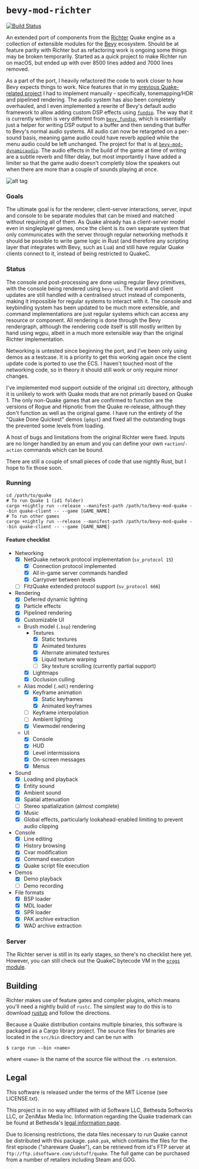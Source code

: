 # `bevy-mod-richter`

[![Build Status](https://travis-ci.org/cormac-obrien/richter.svg?branch=devel)](https://travis-ci.org/cormac-obrien/richter)

An extended port of components from the [Richter](https://github.com/cormac-obrien/richter) Quake engine as a collection
of extensible modules for the [Bevy](https://bevyengine.org/) ecosystem. Should be at feature parity with Richter but as
refactoring work is ongoing some things may be broken temporarily. Started as a quick project to make Richter run on
macOS, but ended up with over 8500 lines added and 7000 lines removed.

As a part of the port, I heavily refactored the code to work closer to how Bevy expects things to work. Nice features that
in my [previous Quake-related project](https://github.com/eira-fransham/goeld) I had to implement manually - specifically,
tonemapping/HDR and pipelined rendering. The audio system has also been completely overhauled, and I even implemented a rewrite
of Bevy's default audio framework to allow adding custom DSP effects using [`fundsp`](https://github.com/SamiPerttu/fundsp).
The way that it is currently written is very different from [`bevy_fundsp`](https://github.com/harudagondi/bevy_fundsp),
which is essentially just a helper for writing DSP output to a buffer and then sending that buffer to Bevy's normal audio
systems. All audio can now be retargeted on a per-sound basis, meaning game audio could have reverb applied while the menu
audio could be left unchanged. The project for that is at [`bevy-mod-dynamicaudio`](https://github.com/eira-fransham/bevy-mod-dynamicaudio).
The audio effects in the build of the game at time of writing are a subtle reverb and filter delay, but most importantly I
have added a limiter so that the game audio doesn't completly blow the speakers out when there are more than a couple of
sounds playing at once.

![alt tag](content/bevy-mod-richter.gif)

### Goals

The ultimate goal is for the renderer, client-server interactions, server, input and console to be separate modules that can
be mixed and matched without requiring all of them. As Quake already has a client-server model even in singleplayer games,
once the client is its own separate system that only communicates with the server through regular networking methods it
should be possible to write game logic in Rust (and therefore any scripting layer that integrates with Bevy, such as Lua)
and still have regular Quake clients connect to it, instead of being restricted to QuakeC.

### Status

The console and post-processing are done using regular Bevy primitives, with the console being rendered using `bevy-ui`.
The world and client updates are still handled with a centralised struct instead of components, making it impossible for
regular systems to interact with it. The console and keybinding system has been updated to be much more extensible, and
command implementations are just regular systems which can access any resource or component. All rendering is done through
the Bevy rendergraph, although the rendering code itself is still mostly written by hand using wgpu, albeit in a much more
extensible way than the original Richter implementation.

Networking is untested since beginning the port, and I've been only using demos as a testcase. It is a priority to get this
working again once the client update code is ported to use the ECS. I haven't touched most of the networking code, so in
theory it should still work or only require minor changes.

I've implemented mod support outside of the original `id1` directory, although it is unlikely to work with Quake mods that
are not primarily based on Quake 1. The only non-Quake games that are confirmed to function are the versions of Rogue and
Hipnotic from the Quake re-release, although they don't function as well as the original game. I have run the entirety
of the "Quake Done Quickest" demos (`qdqst`) and fixed all the outstanding bugs the prevented some levels from loading.

A host of bugs and limitations from the original Richter were fixed. Inputs are no longer handled by an enum and you can
define your own `+action`/`-action` commands which can be bound.

There are still a couple of small pieces of code that use nightly Rust, but I hope to fix those soon.

### Running

```
cd /path/to/quake
# To run Quake 1 (id1 folder)
cargo +nightly run --release --manifest-path /path/to/bevy-mod-quake --bin quake-client -- --game [GAME_NAME]
# To run other games
cargo +nightly run --release --manifest-path /path/to/bevy-mod-quake --bin quake-client -- --game [GAME_NAME]
```

#### Feature checklist

- Networking
  - [x] NetQuake network protocol implementation (`sv_protocol 15`)
    - [x] Connection protocol implemented
    - [x] All in-game server commands handled
    - [x] Carryover between levels
  - [ ] FitzQuake extended protocol support (`sv_protocol 666`)
- Rendering
  - [x] Deferred dynamic lighting
  - [x] Particle effects
  - [x] Pipelined rendering
  - [x] Customizable UI
  - Brush model (`.bsp`) rendering
    - Textures
      - [x] Static textures
      - [x] Animated textures
      - [x] Alternate animated textures
      - [x] Liquid texture warping
      - [ ] Sky texture scrolling (currently partial support)
    - [x] Lightmaps
    - [x] Occlusion culling
  - Alias model (`.mdl`) rendering
    - [x] Keyframe animation
      - [x] Static keyframes
      - [x] Animated keyframes
    - [ ] Keyframe interpolation
    - [ ] Ambient lighting
    - [x] Viewmodel rendering
  - UI
    - [x] Console
    - [x] HUD
    - [x] Level intermissions
    - [x] On-screen messages
    - [x] Menus
- Sound
  - [x] Loading and playback
  - [x] Entity sound
  - [x] Ambient sound
  - [x] Spatial attenuation
  - [ ] Stereo spatialization (almost complete)
  - [x] Music
  - [x] Global effects, particularly lookahead-enabled limiting to prevent audio clipping
- Console
  - [x] Line editing
  - [x] History browsing
  - [x] Cvar modification
  - [x] Command execution
  - [x] Quake script file execution
- Demos
  - [x] Demo playback
  - [ ] Demo recording
- File formats
  - [x] BSP loader
  - [x] MDL loader
  - [x] SPR loader
  - [x] PAK archive extraction
  - [x] WAD archive extraction

### Server

The Richter server is still in its early stages, so there's no checklist here yet.
However, you can still check out the QuakeC bytecode VM in the [`progs` module](https://github.com/cormac-obrien/richter/blob/devel/src/server/progs/mod.rs).

## Building

Richter makes use of feature gates and compiler plugins, which means you'll need a nightly build of
`rustc`. The simplest way to do this is to download [rustup](https://www.rustup.rs/) and follow the
directions.

Because a Quake distribution contains multiple binaries, this software is packaged as a Cargo
library project. The source files for binaries are located in the `src/bin` directory and can be run
with

    $ cargo run --bin <name>

where `<name>` is the name of the source file without the `.rs` extension.

## Legal

This software is released under the terms of the MIT License (see LICENSE.txt).

This project is in no way affiliated with id Software LLC, Bethesda Softworks LLC, or ZeniMax Media
Inc. Information regarding the Quake trademark can be found at Bethesda's [legal information
page](https://bethesda.net/en/document/legal-information).

Due to licensing restrictions, the data files necessary to run Quake cannot be distributed with this
package. `pak0.pak`, which contains the files for the first episode ("shareware Quake"), can be
retrieved from id's FTP server at `ftp://ftp.idsoftware.com/idstuff/quake`. The full game can be
purchased from a number of retailers including Steam and GOG.

